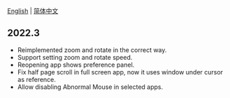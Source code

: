 [English](https://www.craft.do/s/ISD8TW1hP4G6MT)
| [简体中文](https://www.craft.do/s/l5oiOYOxYeoqOh)

## 2022.3

- Reimplemented zoom and rotate in the correct way.
- Support setting zoom and rotate speed.
- Reopening app shows preference panel.
- Fix half page scroll in full screen app, now it uses window under cursor as reference.
- Allow disabling Abnormal Mouse in selected apps.

